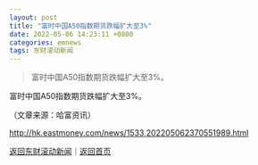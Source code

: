 ```yaml
---
layout: post
title: "富时中国A50指数期货跌幅扩大至3%"
date: 2022-05-06 14:23:11 +0800
categories: emnews
tags: 东财滚动新闻
---
```

> 富时中国A50指数期货跌幅扩大至3%。

<p>富时中国A50指数期货跌幅扩大至3%。 </p><p class="em_media">（文章来源：哈富资讯）</p>

<http://hk.eastmoney.com/news/1533,202205062370551989.html>

[返回东财滚动新闻](//finews.withounder.com/emnews/)｜[返回首页](//finews.withounder.com/)